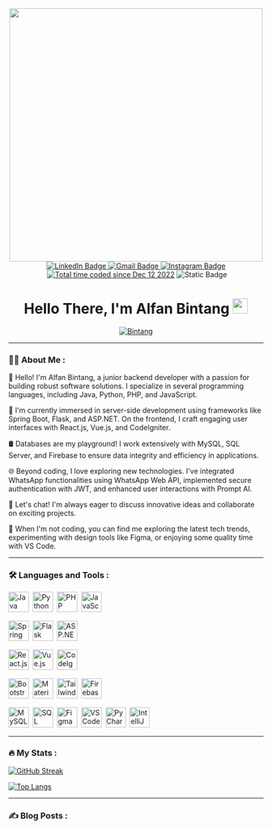 <div id="header" align="center">
  <img src="https://github.com/Anmol-Baranwal/Cool-GIFs-For-GitHub/assets/74038190/3b4607a1-1cc6-41f1-926f-892ae880e7a5" width="500">
  <div id="badges">
    <a href="(https://www.linkedin.com/in/alfan-bintang">
      <img src="https://img.shields.io/badge/LinkedIn-blue?style=for-the-badge&logo=linkedin&logoColor=white" alt="LinkedIn Badge"/>
    </a>
    <a href="mailto:alfanbintang28@gmail.com">
      <img src="https://img.shields.io/badge/Gmail-red?style=for-the-badge&logo=gmail&logoColor=white" alt="Gmail Badge"/>
    </a>
    <a href="https://www.instagram.com/alejandroalfan__">
      <img src="https://img.shields.io/badge/Instagram-white?style=for-the-badge&logo=instagram" alt="Instagram Badge"/>
    </a>
  </div>
  <img src="https://komarev.com/ghpvc/?username=alfnbntng&style=flat-square&color=blue" alt=""/>
  <a href="https://wakatime.com/@3e92424a-54fc-4d9c-899c-3e7c3e0c046a"><img src="https://wakatime.com/badge/user/3e92424a-54fc-4d9c-899c-3e7c3e0c046a.svg" alt="Total time coded since Dec 12 2022" /></a>
  <img alt="Static Badge" src="https://img.shields.io/badge/status-chillin-gray?labelColor=red">
  <h1>
    Hello There, I'm Alfan Bintang
    <img src="https://media.giphy.com/media/hvRJCLFzcasrR4ia7z/giphy.gif" width="30px"/>
  </h1>
  <p align="center"><a href="https://github.com/ryo-ma/github-profile-trophy"><img src="https://github-profile-trophy.vercel.app/?username=AziziKhoiri99&row=1&no-frame=true&margin-w=15&theme=discord" alt="Bintang" /></a></p>
</div>

---

### :man_technologist: About Me :

👋 Hello! I'm Alfan Bintang, a junior backend developer with a passion for building robust software solutions. I specialize in several programming languages, including Java, Python, PHP, and JavaScript.

💼 I'm currently immersed in server-side development using frameworks like Spring Boot, Flask, and ASP.NET. On the frontend, I craft engaging user interfaces with React.js, Vue.js, and CodeIgniter.

🛢️ Databases are my playground! I work extensively with MySQL, SQL Server, and Firebase to ensure data integrity and efficiency in applications.

🌐 Beyond coding, I love exploring new technologies. I've integrated WhatsApp functionalities using WhatsApp Web API, implemented secure authentication with JWT, and enhanced user interactions with Prompt AI.

💬 Let's chat! I'm always eager to discuss innovative ideas and collaborate on exciting projects.

🔭 When I'm not coding, you can find me exploring the latest tech trends, experimenting with design tools like Figma, or enjoying some quality time with VS Code.

---

### :hammer_and_wrench: Languages and Tools :

<div>
  <!-- Update icons to match your skills -->
  <img src="https://cdn.jsdelivr.net/gh/devicons/devicon/icons/java/java-original.svg" title="Java" alt="Java" width="40" height="40"/>&nbsp;
  <img src="https://cdn.jsdelivr.net/gh/devicons/devicon/icons/python/python-original.svg" title="Python" alt="Python" width="40" height="40"/>&nbsp;
  <img src="https://cdn.jsdelivr.net/gh/devicons/devicon/icons/php/php-original.svg" title="PHP" alt="PHP" width="40" height="40"/>&nbsp;
  <img src="https://cdn.jsdelivr.net/gh/devicons/devicon/icons/javascript/javascript-original.svg" title="JavaScript" alt="JavaScript" width="40" height="40"/>&nbsp;
  
  <img src="https://cdn.jsdelivr.net/gh/devicons/devicon/icons/spring/spring-original.svg" title="Spring Boot" alt="Spring Boot" width="40" height="40"/>&nbsp;
  <img src="https://cdn.jsdelivr.net/gh/devicons/devicon/icons/flask/flask-original.svg" title="Flask" alt="Flask" width="40" height="40"/>&nbsp;
  <img src="https://cdn.jsdelivr.net/gh/devicons/devicon/icons/dotnetcore/dotnetcore-original.svg" title="ASP.NET" alt="ASP.NET" width="40" height="40"/>&nbsp;

  <img src="https://cdn.jsdelivr.net/gh/devicons/devicon/icons/react/react-original.svg" title="React.js" alt="React.js" width="40" height="40"/>&nbsp;
  <img src="https://cdn.jsdelivr.net/gh/devicons/devicon/icons/vuejs/vuejs-original.svg" title="Vue.js" alt="Vue.js" width="40" height="40"/>&nbsp;
  <img src="https://cdn.jsdelivr.net/gh/devicons/devicon/icons/codeigniter/codeigniter-plain.svg" title="CodeIgniter" alt="CodeIgniter" width="40" height="40"/>&nbsp;
          
  <img src="https://cdn.jsdelivr.net/gh/devicons/devicon/icons/bootstrap/bootstrap-original.svg" title="Bootstrap" alt="Bootstrap" width="40" height="40"/>&nbsp;
  <img src="https://cdn.jsdelivr.net/gh/devicons/devicon/icons/materialui/materialui-original.svg" title="Material UI" alt="Material UI" width="40" height="40"/>&nbsp;
  <img src="https://cdn.jsdelivr.net/gh/devicons/devicon@latest/icons/tailwindcss/tailwindcss-original.svg" title="Tailwind CSS" alt="Tailwind CSS" width="40" height="40"/>&nbsp;
  <img src="https://cdn.jsdelivr.net/gh/devicons/devicon/icons/firebase/firebase-plain.svg" title="Firebase" alt="Firebase" width="40" height="40"/>&nbsp;
  
  <img src="https://cdn.jsdelivr.net/gh/devicons/devicon/icons/mysql/mysql-original.svg" title="MySQL" alt="MySQL" width="40" height="40"/>&nbsp;
  <img src="https://cdn.jsdelivr.net/gh/devicons/devicon/icons/microsoftsqlserver/microsoftsqlserver-plain-wordmark.svg" title="SQL Server" alt="SQL Server" width="40" height="40"/>&nbsp;
  <img src="https://cdn.jsdelivr.net/gh/devicons/devicon/icons/figma/figma-original.svg" title="Figma" alt="Figma" width="40" height="40"/>&nbsp;
  <img src="https://cdn.jsdelivr.net/gh/devicons/devicon/icons/vscode/vscode-original.svg" title="VS Code" alt="VS Code" width="40" height="40"/>&nbsp;
    <img src="https://cdn.jsdelivr.net/gh/devicons/devicon/icons/pycharm/pycharm-original.svg" title="PyCharm" alt="PyCharm" width="40" height="40"/>&nbsp;
  <img src="https://cdn.jsdelivr.net/gh/devicons/devicon/icons/intellij/intellij-original.svg" title="IntelliJ IDEA" alt="IntelliJ IDEA" width="40" height="40"/>&nbsp;
</div>

---

### :fire: My Stats :

[![GitHub Streak](http://github-readme-streak-stats.herokuapp.com?user=alfnbntng&theme=dark&background=000000)](https://git.io/streak-stats)

[![Top Langs](https://github-readme-stats.vercel.app/api/top-langs/?username=alfnbntng&layout=compact&theme=vision-friendly-dark)](https://github.com/anuraghazra/github-readme-stats)

---

### :writing_hand: Blog Posts :

<!-- BLOG-POST-LIST:START -->
<!-- BLOG-POST-LIST:END -->
